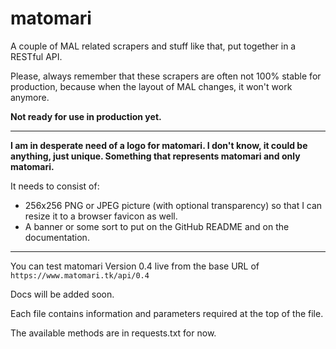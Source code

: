 # matomari

A couple of MAL related scrapers and stuff like that, put together in a RESTful API.

Please, always remember that these scrapers are often not 100% stable for production, because when the layout of MAL changes, it won't work anymore. 

**Not ready for use in production yet.**

---

**I am in desperate need of a logo for matomari. I don't know, it could be anything, just unique. Something that represents matomari and only matomari.**

It needs to consist of:
- 256x256 PNG or JPEG picture (with optional transparency) so that I can resize it to a browser favicon as well.
- A banner or some sort to put on the GitHub README and on the documentation.

---

You can test matomari Version 0.4 live from the base URL of ```https://www.matomari.tk/api/0.4```

Docs will be added soon.

Each file contains information and parameters required at the top of the file.

The available methods are in requests.txt for now.
